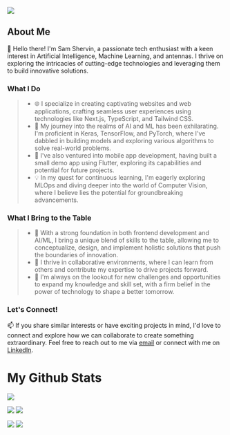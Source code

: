 ![](https://komarev.com/ghpvc/?username=sam-shervin&color=yellow&style=for-the-badge)

## About Me
👋 Hello there! I'm Sam Shervin, a passionate tech enthusiast with a keen interest in Artificial Intelligence, Machine Learning, and antennas. I thrive on exploring the intricacies of cutting-edge technologies and leveraging them to build innovative solutions.


### What I Do
>- 🌐 I specialize in creating captivating websites and web applications, crafting seamless user experiences using technologies like Next.js, TypeScript, and Tailwind CSS.
>- 🤖 My journey into the realms of AI and ML has been exhilarating. I'm proficient in Keras, TensorFlow, and PyTorch, where I've dabbled in building models and exploring various algorithms to solve real-world problems.
>- 📱 I've also ventured into mobile app development, having built a small demo app using Flutter, exploring its capabilities and potential for future projects.
>- 💡 In my quest for continuous learning, I'm eagerly exploring MLOps and diving deeper into the world of Computer Vision, where I believe lies the potential for groundbreaking advancements.
### What I Bring to the Table
>- 🚀 With a strong foundation in both frontend development and AI/ML, I bring a unique blend of skills to the table, allowing me to conceptualize, design, and implement holistic solutions that push the boundaries of innovation.
>- 🤝 I thrive in collaborative environments, where I can learn from others and contribute my expertise to drive projects forward.
>- 🌱 I'm always on the lookout for new challenges and opportunities to expand my knowledge and skill set, with a firm belief in the power of technology to shape a better tomorrow.
### Let's Connect!
📫 If you share similar interests or have exciting projects in mind, I'd love to connect and explore how we can collaborate to create something extraordinary. Feel free to reach out to me via [email](mailto:sam@shervin.live) or connect with me on [LinkedIn](https://www.linkedin.com/in/sam-shervin/).

# My Github Stats

![](http://github-profile-summary-cards.vercel.app/api/cards/profile-details?username=sam-shervin&theme=vision_friendly_dark)

![](http://github-profile-summary-cards.vercel.app/api/cards/repos-per-language?username=sam-shervin&theme=vision_friendly_dark)
![](http://github-profile-summary-cards.vercel.app/api/cards/most-commit-language?username=sam-shervin&theme=vision_friendly_dark)

![](http://github-profile-summary-cards.vercel.app/api/cards/stats?username=sam-shervin&theme=vision_friendly_dark)
![](http://github-profile-summary-cards.vercel.app/api/cards/productive-time?username=sam-shervin&theme=vision_friendly_dark&utcOffset=8)

<!--
**sam-shervin/sam-shervin** is a ✨ _special_ ✨ repository because its `README.md` (this file) appears on your GitHub profile.

Here are some ideas to get you started:

- 🔭 I’m currently working on ...
- 🌱 I’m currently learning ...
- 👯 I’m looking to collaborate on ...
- 🤔 I’m looking for help with ...
- 💬 Ask me about ...
- 📫 How to reach me: ...
- 😄 Pronouns: ...
- ⚡ Fun fact: ...
-->
